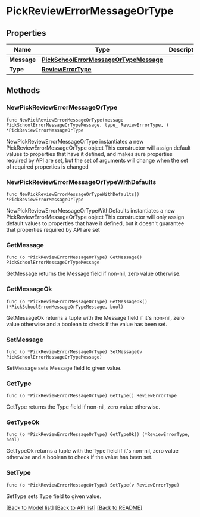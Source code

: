 # PickReviewErrorMessageOrType

## Properties

Name | Type | Description | Notes
------------ | ------------- | ------------- | -------------
**Message** | [**PickSchoolErrorMessageOrTypeMessage**](PickSchoolErrorMessageOrTypeMessage.md) |  | 
**Type** | [**ReviewErrorType**](ReviewErrorType.md) |  | 

## Methods

### NewPickReviewErrorMessageOrType

`func NewPickReviewErrorMessageOrType(message PickSchoolErrorMessageOrTypeMessage, type_ ReviewErrorType, ) *PickReviewErrorMessageOrType`

NewPickReviewErrorMessageOrType instantiates a new PickReviewErrorMessageOrType object
This constructor will assign default values to properties that have it defined,
and makes sure properties required by API are set, but the set of arguments
will change when the set of required properties is changed

### NewPickReviewErrorMessageOrTypeWithDefaults

`func NewPickReviewErrorMessageOrTypeWithDefaults() *PickReviewErrorMessageOrType`

NewPickReviewErrorMessageOrTypeWithDefaults instantiates a new PickReviewErrorMessageOrType object
This constructor will only assign default values to properties that have it defined,
but it doesn't guarantee that properties required by API are set

### GetMessage

`func (o *PickReviewErrorMessageOrType) GetMessage() PickSchoolErrorMessageOrTypeMessage`

GetMessage returns the Message field if non-nil, zero value otherwise.

### GetMessageOk

`func (o *PickReviewErrorMessageOrType) GetMessageOk() (*PickSchoolErrorMessageOrTypeMessage, bool)`

GetMessageOk returns a tuple with the Message field if it's non-nil, zero value otherwise
and a boolean to check if the value has been set.

### SetMessage

`func (o *PickReviewErrorMessageOrType) SetMessage(v PickSchoolErrorMessageOrTypeMessage)`

SetMessage sets Message field to given value.


### GetType

`func (o *PickReviewErrorMessageOrType) GetType() ReviewErrorType`

GetType returns the Type field if non-nil, zero value otherwise.

### GetTypeOk

`func (o *PickReviewErrorMessageOrType) GetTypeOk() (*ReviewErrorType, bool)`

GetTypeOk returns a tuple with the Type field if it's non-nil, zero value otherwise
and a boolean to check if the value has been set.

### SetType

`func (o *PickReviewErrorMessageOrType) SetType(v ReviewErrorType)`

SetType sets Type field to given value.



[[Back to Model list]](../README.md#documentation-for-models) [[Back to API list]](../README.md#documentation-for-api-endpoints) [[Back to README]](../README.md)


